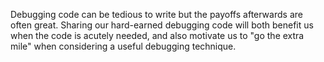 Debugging code can be tedious to write but the payoffs afterwards are often great. Sharing our hard-earned debugging code will both benefit us when the code is acutely needed, and also motivate us to "go the extra mile" when considering a useful debugging technique.